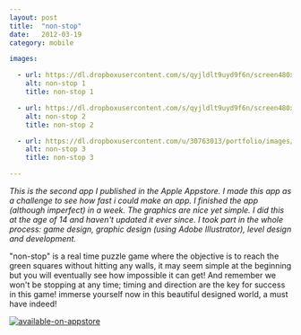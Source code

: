 ```yaml
---
layout: post
title:  "non-stop"
date:   2012-03-19
category: mobile

images:

  - url: https://dl.dropboxusercontent.com/s/qyjldlt9uyd9f6n/screen480x480.jpeg
    alt: non-stop 1
    title: non-stop 1

  - url: https://dl.dropboxusercontent.com/s/qyjldlt9uyd9f6n/screen480x480.jpeg
    alt: non-stop 2
    title: non-stop 2

  - url: https://dl.dropboxusercontent.com/u/30763013/portfolio/images/mobile/non-stop/screen480x480%20%282%29.jpeg
    alt: non-stop 3
    title: non-stop 3

---
```

_This is the second app I published in the Apple Appstore. I made this app as a challenge to see how fast i could make an app. I finished the app (although imperfect)  in a week. The graphics are nice yet simple. I did this at the age of 14 and haven't updated it ever since. I took part in the whole process: game design, graphic design (using Adobe Illustrator), level design and development._

"non-stop" is a real time puzzle game where the objective is to reach the green squares without hitting any walls, it may seem simple at the beginning but you will eventually see how impossible it can get! And remember we won't be stopping at any time; timing and direction are the key for success in this game! immerse yourself now in this beautiful designed world, a must have indeed!

[![available-on-appstore](https://dl.dropboxusercontent.com/u/30763013/portfolio/images/mobile/available-on-appstore.jpg)](https://itunes.apple.com/us/app/non-stop/id507904286?mt=8)